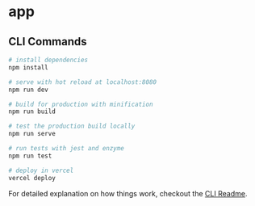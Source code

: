 # app

## CLI Commands

```bash
# install dependencies
npm install

# serve with hot reload at localhost:8080
npm run dev

# build for production with minification
npm run build

# test the production build locally
npm run serve

# run tests with jest and enzyme
npm run test

# deploy in vercel
vercel deploy
```

For detailed explanation on how things work, checkout the [CLI Readme](https://github.com/developit/preact-cli/blob/master/README.md).
